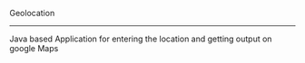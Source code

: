 Geolocation 

**********

Java based Application for entering the location and getting output on google Maps 
